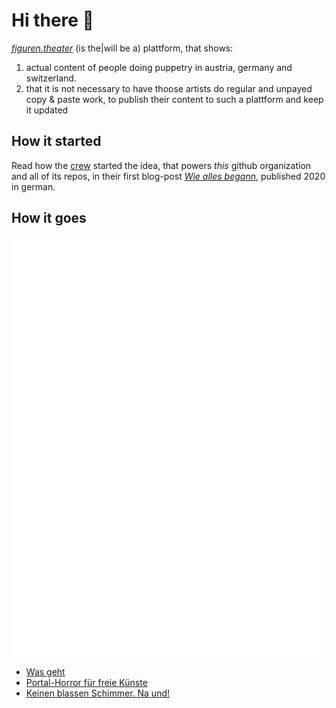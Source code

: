 # Hi there 👋

*[figuren.theater](https://figuren.theater/)* (is the|will be a) plattform, that shows:

1. actual content of people doing puppetry in austria, germany and switzerland.
2. that it is not necessary to have thoose artists do regular and unpayed copy & paste work, to publish their content to such a plattform and keep it updated

## How it started

Read how the [crew](https://figuren.theater/crew/) started the idea, that powers *this* github organization and all of its repos, in their first blog-post *[Wie alles begann](https://meta.figuren.theater/blog/2020/03/wie-alles-begann/)*, published 2020 in german.

## How it goes
![](https://raw.githubusercontent.com/figuren-theater/.github/main/assets/pagespeed-figuren.theater.svg)

<!-- BLOG-POST-LIST:START -->
- [Was geht](https://meta.figuren.theater/blog/2022/04/was-geht/)
- [Portal-Horror für freie Künste](https://meta.figuren.theater/blog/2022/04/portal-horror-fuer-freie-kuenste/)
- [Keinen blassen Schimmer. Na und!](https://meta.figuren.theater/blog/2021/04/keinen-blassen-schimmer/)
<!-- BLOG-POST-LIST:END -->

<!--

**Here are some ideas to get you started:**

🙋‍♀️ A short introduction - what is your organization all about?
🌈 Contribution guidelines - how can the community get involved?
👩‍💻 Useful resources - where can the community find your docs? Is there anything else the community should know?
🍿 Fun facts - what does your team eat for breakfast?
🧙 Remember, you can do mighty things with the power of [Markdown](https://docs.github.com/github/writing-on-github/getting-started-with-writing-and-formatting-on-github/basic-writing-and-formatting-syntax)
-->
